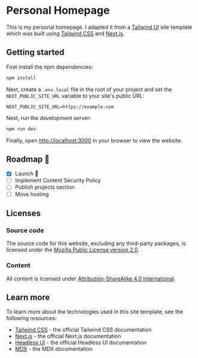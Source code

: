 # Personal Homepage

This is my personal homepage. I adapted it from a [Tailwind UI](https://tailwindui.com) site template which was built using [Tailwind CSS](https://tailwindcss.com) and [Next.js](https://nextjs.org).

## Getting started

First install the npm dependencies:

```bash
npm install
```

Next, create a `.env.local` file in the root of your project and set the `NEXT_PUBLIC_SITE_URL` variable to your site's public URL:

```
NEXT_PUBLIC_SITE_URL=https://example.com
```

Next, run the development server:

```bash
npm run dev
```

Finally, open [http://localhost:3000](http://localhost:3000) in your browser to view the website.

## Roadmap 🚧

- [x] Launch 🚀
- [ ] Implement Content Security Policy
- [ ] Publish projects section
- [ ] Move hosting

## Licenses

### Source code

The source code for this website, excluding any third-party packages, is licensed under the [Mozilla Public License version 2.0](https://www.mozilla.org/en-US/MPL/2.0/).

### Content

All content is licensed under [Attribution-ShareAlike 4.0 International](https://creativecommons.org/licenses/by-sa/4.0/).

## Learn more

To learn more about the technologies used in this site template, see the following resources:

- [Tailwind CSS](https://tailwindcss.com/docs) - the official Tailwind CSS documentation
- [Next.js](https://nextjs.org/docs) - the official Next.js documentation
- [Headless UI](https://headlessui.dev) - the official Headless UI documentation
- [MDX](https://mdxjs.com) - the MDX documentation
